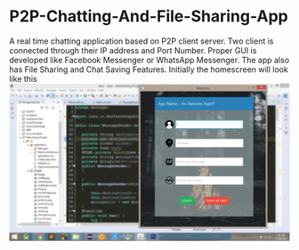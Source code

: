 # P2P-Chatting-And-File-Sharing-App
A real time chatting application based on P2P client server. Two client is connected through their IP address and Port Number. 
Proper GUI is developed like Facebook Messenger or WhatsApp Messenger. The app also has File Sharing and Chat Saving Features. 
Initially the homescreen will look like this ![Alt text](screen/1.JPG?raw=true "Optional Title")

